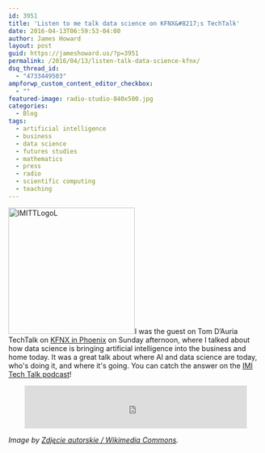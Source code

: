 ```yaml
---
id: 3951
title: 'Listen to me talk data science on KFNX&#8217;s TechTalk'
date: 2016-04-13T06:59:53-04:00
author: James Howard
layout: post
guid: https://jameshoward.us/?p=3951
permalink: /2016/04/13/listen-talk-data-science-kfnx/
dsq_thread_id:
  - "4733449503"
ampforwp_custom_content_editor_checkbox:
  - ""
featured-image: radio-studio-840x500.jpg
categories:
  - Blog
tags:
  - artificial intelligence
  - business
  - data science
  - futures studies
  - mathematics
  - press
  - radio
  - scientific computing
  - teaching
---
```

<a href="https://imitechtalk.wordpress.com/" rel="attachment wp-att-3956"><img src="https://jameshoward.us/wp-content/uploads/2016/12/IMITTLogoL.jpg" alt="IMITTLogoL" width="250" height="250" class="alignright size-full wp-image-3956" /></a>I was the guest on Tom D’Auria TechTalk on [KFNX in Phoenix](http://www.1100kfnx.com/index.php?/blog/article/imi_tech_talk_sunday_3pm/) on Sunday afternoon, where I talked about how data science is bringing artificial intelligence into the business and home today.  It was a great talk about where AI and data science are today, who's doing it, and where it's going.  You can catch the answer on the [IMI Tech Talk podcast](https://imitechtalk.wordpress.com/)!

<center><iframe id='ei8019860' src='https://kfnx1100.podomatic.com/embed/frame/posting/2016-04-11T15_26_31-07_00?json_url=http%3A%2F%2Fkfnx1100.podomatic.com%2Fentry%2Fembed_params%2F2016-04-11T15_26_31-07_00%3Fcolor%3D43bee7%26autoPlay%3Dfalse%26facebook%3Dtrue%26height%3D85%26width%3D440%26minicast%3Dfalse%26objembed%3D0&notb=1' height='85' width='440'frameborder='0' marginheight='0' marginwidth='0' scrolling='no' allowfullscreen></iframe></center>

_Image by [Zdjęcie autorskie / Wikimedia Commons](https://commons.wikimedia.org/wiki/File:Studio_rmf_classic.jpg)._

